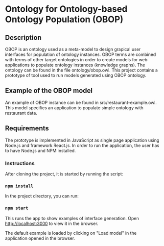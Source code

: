 # Ontology for Ontology-based Ontology Population (OBOP)

Description
-------------

OBOP is an ontology used as a meta-model to design grapical user interfaces for population of ontology instances. OBOP terms are combined with terms of other target ontologies in order to create models for web applications to populate ontology instances (knowledge graphs). The ontology can be found in the file ontology/obop.owl. This project contains a prototype of tool used to run models generated using OBOP ontology.

## Example of the OBOP model 

An example of OBOP instance can be found in src/restaurant-example.owl. This model specifies an application to populate simple ontology with restaurant data.  

Requirements
-------------
The prototype is implemented in JavaScript as single page application using Node.js and framework React.js. In order to run the application, the user has to have Node.js  and NPM installed.

### Instructions

After cloning the project, it is started by running the script:

### `npm install`

In the project directory, you can run:

### `npm start`

This runs the app to show examples of interface generation.
Open [http://localhost:3000](http://localhost:3000) to view it in the browser.

The default example is loaded by clicking on "Load model" in the application opened in the browser.  


